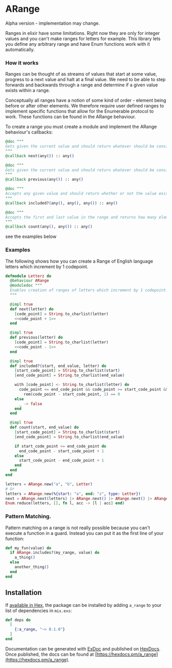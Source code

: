 # ARange

Alpha version - implementation may change.

Ranges in elixir have some limitations. Right now they are only for integer values and you can't make ranges for letters for example. This library lets you define any arbitrary range and have Enum functions work with it automatically.

### How it works

Ranges can be thought of as streams of values that start at some value, progress to a next value and halt at a final value. We need to be able to step forwards and backwards through a range and determine if a given value exists within a range.

Conceptually all ranges have a notion of some kind of order - element being before or after other elements. We therefore require user defined ranges to implement specific functions that allow for the Enumerable protocol to work. These functions can be found in the ARange behaviour.

To create a range you must create a module and implement the ARange behaviour's callbacks:

```elixir
@doc """
Gets given the current value and should return whatever should be considered the next value.
"""
@callback next(any()) :: any()

@doc """
Gets given the current value and should return whatever should be considered the previous value.
"""
@callback previous(any()) :: any()

@doc """
Accepts any given value and should return whether or not the value exists in the range
"""
@callback included?(any(), any(), any()) :: any()

@doc """
Accepts the first and last value in the range and returns how many elements are in the given range
"""
@callback count(any(), any()) :: any()
```

see the examples below


### Examples

The following shows how you can create a Range of English language letters which increment by 1 codepoint.

```elixir
defmodule Letterz do
  @behaviour ARange
  @moduledoc """
  Enables creation of ranges of letters which increment by 1 codepoint.
  """

  @impl true
  def next(letter) do
    [code_point] = String.to_charlist(letter)
    <<code_point + 1>>
  end

  @impl true
  def previous(letter) do
    [code_point] = String.to_charlist(letter)
    <<code_point - 1>>
  end

  @impl true
  def included?(start, end_value, letter) do
    [start_code_point] = String.to_charlist(start)
    [end_code_point] = String.to_charlist(end_value)

    with [code_point] <- String.to_charlist(letter) do
      code_point <= end_code_point && code_point >= start_code_point &&
        rem(code_point - start_code_point, 1) == 0
    else
      _ -> false
    end
  end

  @impl true
  def count(start, end_value) do
    [start_code_point] = String.to_charlist(start)
    [end_code_point] = String.to_charlist(end_value)

    if start_code_point <= end_code_point do
      end_code_point - start_code_point + 1
    else
      start_code_point - end_code_point + 1
    end
  end
end

letters = ARange.new("a", "b", Letter)
# Or
letters = ARange.new(%{start: "a", end: "z", type: Letter})
next = ARange.next(letters) |> ARange.next() |> ARange.next() |> ARange.current_value()
Enum.reduce(letters, [], fn l, acc -> [l | acc] end)
```

### Pattern Matching.

Pattern matching on a range is not really possible because you can't execute a function in a guard. Instead you can put it as the first line of your function:

```elixir
def my_fun(value) do
  if ARange.includes?(my_range, value) do
    a_thing()
  else
    another_thing()
  end
end
```

<!--
Can we do some kind of pattern thing with this library...
A standardised pattern to match on for inclusion.
Suppose we should read the paper though.
-->

## Installation

If [available in Hex](https://hex.pm/docs/publish), the package can be installed
by adding `a_range` to your list of dependencies in `mix.exs`:

```elixir
def deps do
  [
    {:a_range, "~> 0.1.0"}
  ]
end
```

Documentation can be generated with [ExDoc](https://github.com/elixir-lang/ex_doc)
and published on [HexDocs](https://hexdocs.pm). Once published, the docs can
be found at [https://hexdocs.pm/a_range](https://hexdocs.pm/a_range).

